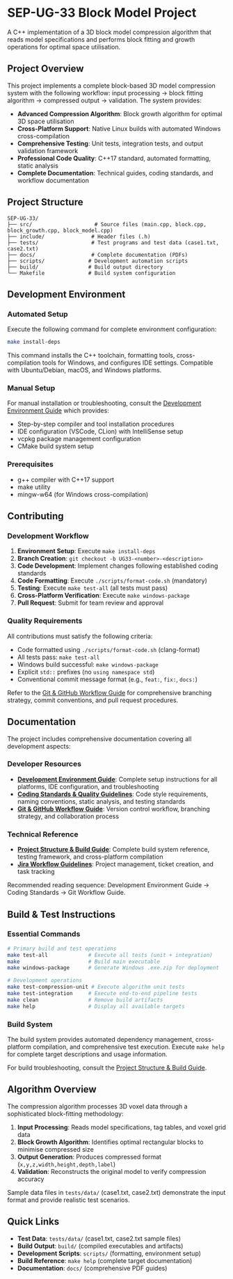 # SEP-UG-33 Block Model Project

A C++ implementation of a 3D block model compression algorithm that reads model specifications and performs block fitting and growth operations for optimal space utilisation.

## Project Overview

This project implements a complete block-based 3D model compression system with the following workflow: input processing → block fitting algorithm → compressed output → validation. The system provides:

- **Advanced Compression Algorithm**: Block growth algorithm for optimal 3D space utilisation
- **Cross-Platform Support**: Native Linux builds with automated Windows cross-compilation
- **Comprehensive Testing**: Unit tests, integration tests, and output validation framework
- **Professional Code Quality**: C++17 standard, automated formatting, static analysis
- **Complete Documentation**: Technical guides, coding standards, and workflow documentation

## Project Structure

```
SEP-UG-33/
├── src/                    # Source files (main.cpp, block.cpp, block_growth.cpp, block_model.cpp)
├── include/               # Header files (.h)
├── tests/                 # Test programs and test data (case1.txt, case2.txt)
├── docs/                  # Complete documentation (PDFs)
├── scripts/              # Development automation scripts
├── build/                # Build output directory
└── Makefile              # Build system configuration
```

## Development Environment

### Automated Setup

Execute the following command for complete environment configuration:

```bash
make install-deps
```

This command installs the C++ toolchain, formatting tools, cross-compilation tools for Windows, and configures IDE settings. Compatible with Ubuntu/Debian, macOS, and Windows platforms.

### Manual Setup

For manual installation or troubleshooting, consult the [Development Environment Guide](docs/Dev%20Environment%20Guide.pdf) which provides:

- Step-by-step compiler and tool installation procedures
- IDE configuration (VSCode, CLion) with IntelliSense setup
- vcpkg package management configuration
- CMake build system setup

### Prerequisites

- g++ compiler with C++17 support
- make utility
- mingw-w64 (for Windows cross-compilation)

## Contributing

### Development Workflow

1. **Environment Setup**: Execute `make install-deps`
2. **Branch Creation**: `git checkout -b UG33-<number>-<description>`
3. **Code Development**: Implement changes following established coding standards
4. **Code Formatting**: Execute `./scripts/format-code.sh` (mandatory)
5. **Testing**: Execute `make test-all` (all tests must pass)
6. **Cross-Platform Verification**: Execute `make windows-package`
7. **Pull Request**: Submit for team review and approval

### Quality Requirements

All contributions must satisfy the following criteria:

- Code formatted using `./scripts/format-code.sh` (clang-format)
- All tests pass: `make test-all`
- Windows build successful: `make windows-package`
- Explicit `std::` prefixes (no `using namespace std`)
- Conventional commit message format (e.g., `feat:`, `fix:`, `docs:`)

Refer to the [Git & GitHub Workflow Guide](docs/Git%20%26%20Github%20Workflow.pdf) for comprehensive branching strategy, commit conventions, and pull request procedures.

## Documentation

The project includes comprehensive documentation covering all development aspects:

### Developer Resources

- **[Development Environment Guide](docs/Dev%20Environment%20Guide.pdf)**: Complete setup instructions for all platforms, IDE configuration, and troubleshooting
- **[Coding Standards & Quality Guidelines](docs/Coding%20Standards.pdf)**: Code style requirements, naming conventions, static analysis, and testing standards
- **[Git & GitHub Workflow Guide](docs/Git%20%26%20Github%20Workflow.pdf)**: Version control workflow, branching strategy, and collaboration process

### Technical Reference

- **[Project Structure & Build Guide](docs/Project%20Structure.pdf)**: Complete build system reference, testing framework, and cross-platform compilation
- **[Jira Workflow Guidelines](docs/Jira%20Workflow.pdf)**: Project management, ticket creation, and task tracking

Recommended reading sequence: Development Environment Guide → Coding Standards → Git Workflow Guide.

## Build & Test Instructions

### Essential Commands

```bash
# Primary build and test operations
make test-all             # Execute all tests (unit + integration)
make                      # Build main executable
make windows-package      # Generate Windows .exe.zip for deployment

# Development operations
make test-compression-unit # Execute algorithm unit tests
make test-integration     # Execute end-to-end pipeline tests
make clean                # Remove build artifacts
make help                 # Display all available targets
```

### Build System

The build system provides automated dependency management, cross-platform compilation, and comprehensive test execution. Execute `make help` for complete target descriptions and usage information.

For build troubleshooting, consult the [Project Structure & Build Guide](docs/Project%20Structure.pdf).

## Algorithm Overview

The compression algorithm processes 3D voxel data through a sophisticated block-fitting methodology:

1. **Input Processing**: Reads model specifications, tag tables, and voxel grid data
2. **Block Growth Algorithm**: Identifies optimal rectangular blocks to minimise compressed size
3. **Output Generation**: Produces compressed format (`x,y,z,width,height,depth,label`)
4. **Validation**: Reconstructs the original model to verify compression accuracy

Sample data files in `tests/data/` (case1.txt, case2.txt) demonstrate the input format and provide realistic test scenarios.

## Quick Links

- **Test Data**: `tests/data/` (case1.txt, case2.txt sample files)
- **Build Output**: `build/` (compiled executables and artifacts)
- **Development Scripts**: `scripts/` (formatting, environment setup)
- **Build Reference**: `make help` (complete target documentation)
- **Documentation**: `docs/` (comprehensive PDF guides)


